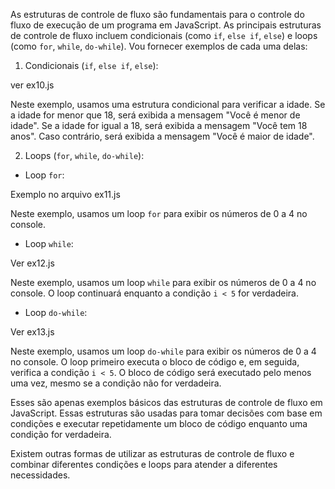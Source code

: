 As estruturas de controle de fluxo são fundamentais para o controle do fluxo de execução de um programa em JavaScript. As principais estruturas de controle de fluxo incluem condicionais (como `if`, `else if`, `else`) e loops (como `for`, `while`, `do-while`). Vou fornecer exemplos de cada uma delas:

1. Condicionais (`if`, `else if`, `else`):

ver ex10.js


Neste exemplo, usamos uma estrutura condicional para verificar a idade. Se a idade for menor que 18, será exibida a mensagem "Você é menor de idade". Se a idade for igual a 18, será exibida a mensagem "Você tem 18 anos". Caso contrário, será exibida a mensagem "Você é maior de idade".

2. Loops (`for`, `while`, `do-while`):

- Loop `for`:

Exemplo no arquivo ex11.js

Neste exemplo, usamos um loop `for` para exibir os números de 0 a 4 no console.

- Loop `while`:

Ver ex12.js

Neste exemplo, usamos um loop `while` para exibir os números de 0 a 4 no console. O loop continuará enquanto a condição `i < 5` for verdadeira.

- Loop `do-while`:

Ver ex13.js

Neste exemplo, usamos um loop `do-while` para exibir os números de 0 a 4 no console. O loop primeiro executa o bloco de código e, em seguida, verifica a condição `i < 5`. O bloco de código será executado pelo menos uma vez, mesmo se a condição não for verdadeira.

Esses são apenas exemplos básicos das estruturas de controle de fluxo em JavaScript. Essas estruturas são usadas para tomar decisões com base em condições e executar repetidamente um bloco de código enquanto uma condição for verdadeira.

Existem outras formas de utilizar as estruturas de controle de fluxo e combinar diferentes condições e loops para atender a diferentes necessidades.